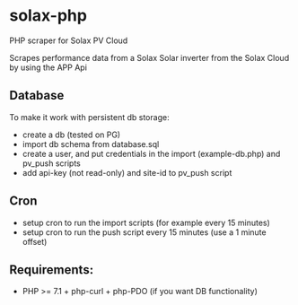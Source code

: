 # solax-php

PHP scraper for Solax PV Cloud

Scrapes performance data from a Solax Solar inverter from the Solax Cloud by using the APP Api

## Database
To make it work with persistent db storage:
- create a db (tested on PG)
- import db schema from database.sql
- create a user, and put credentials in the import (example-db.php) and pv_push scripts
- add api-key (not read-only) and site-id to pv_push script

## Cron
- setup cron to run the import scripts (for example every 15 minutes)
- setup cron to run the push script every 15 minutes (use a 1 minute offset)

## Requirements:
- PHP >= 7.1 + php-curl + php-PDO (if you want DB functionality)


